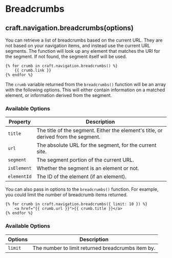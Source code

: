 # Breadcrumbs

## craft.navigation.breadcrumbs(options)
You can retrieve a list of breadcrumbs based on the current URL. They are not based on your navigation items, and instead use the current URL segments. The function will look up any element that matches the URI for the segment. If not found, the segment itself will be used.

```twig
{% for crumb in craft.navigation.breadcrumbs() %}
    {{ crumb.link }}
{% endfor %}
```

The `crumb` variable returned from the `breadcrumbs()` function will be an array with the following options. This will either contain information on a matched element, or information derived from the segment.

### Available Options

| Property | Description
| - | -
| `title` | The title of the segment. Either the element's title, or derived from the segment.
| `url` | The absolute URL for the segment, for the current site.
| `segment` | The segment portion of the current URL.
| `isElement` | Whether the segment is an element or not.
| `elementId` | The ID of the element (if an element).

You can also pass in options to the `breadcrumbs()` function. For example, you could limit the number of breadcrumb items returned.

```twig
{% for crumb in craft.navigation.breadcrumbs({ limit: 10 }) %}
    <a href="{{ crumb.url }}">{{ crumb.title }}</a>
{% endfor %}
```

### Available Options

| Options | Description
| - | -
| `limit` | The number to limit returned breadcrumbs item by.
